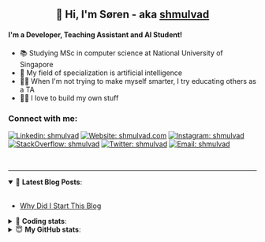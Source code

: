 <h2 align="center">
	👋 Hi, I'm Søren - aka <a href="https://shmulvad.com">shmulvad</a>
</h2>

#### I'm a Developer, Teaching Assistant and AI Student!
- 📚 Studying MSc in computer science at National University of Singapore
- 🧠 My field of specialization is artificial intelligence
- 👨‍🏫 When I'm not trying to make myself smarter, I try educating others as a TA
- 👨‍💻 I love to build my own stuff

### Connect with me:

[![Linkedin: shmulvad](https://img.shields.io/badge/shmulvad-blue?style=flat&logo=Linkedin&logoColor=white)][linkedin]
[![Website: shmulvad.com](https://img.shields.io/badge/shmulvad.com-47CCCC?&style=flat&logo=Google-Chrome&logoColor=white)][website]
[![Instagram: shmulvad](https://img.shields.io/badge/-@shmulvad-purple?style=flat&logo=Instagram&logoColor=white)][instagram]
[![StackOverflow: shmulvad](https://img.shields.io/badge/shmulvad-FE7A16?style=flat&logo=stack-overflow&logoColor=white)][stackOverflow]
[![Twitter: shmulvad](https://img.shields.io/badge/@shmulvad-1ca0f1?style=flat&logo=twitter&logoColor=white)][twitter]
[![Email: shmulvad](https://img.shields.io/badge/shmulvad-D14836?style=flat&logo=gmail&logoColor=white)][mail]

<br />

---

<details open>
 <summary>📕 <b>Latest Blog Posts</b>: </summary>

<br>

<!-- BLOG-POST-LIST:START -->
- [Why Did I Start This Blog](https://shmulvad.com/blog/why-did-start-this-blog)
<!-- BLOG-POST-LIST:END -->

</details>

<!-- --- -->

<details>
 <summary>🤖 <b>Coding stats</b>: </summary>

<br>

<!--START_SECTION:waka-->
**I'm a Night 🦉** 

```text
🌞 Morning    90 commits     ██░░░░░░░░░░░░░░░░░░░░░░░   8.56% 
🌆 Daytime    404 commits    █████████░░░░░░░░░░░░░░░░   38.4% 
🌃 Evening    352 commits    ████████░░░░░░░░░░░░░░░░░   33.46% 
🌙 Night      206 commits    █████░░░░░░░░░░░░░░░░░░░░   19.58%

```


📊 **This Week I Spent My Time On** 

```text
💬 Programming Languages: 
Python                   15 hrs 42 mins      ███████████████████░░░░░░   76.6% 
Other                    3 hrs 37 mins       ████░░░░░░░░░░░░░░░░░░░░░   17.66% 
CSV                      32 mins             ░░░░░░░░░░░░░░░░░░░░░░░░░   2.61% 
JavaScript               21 mins             ░░░░░░░░░░░░░░░░░░░░░░░░░   1.72% 
Markdown                 10 mins             ░░░░░░░░░░░░░░░░░░░░░░░░░   0.85%

🔥 Editors: 
VS Code                  16 hrs 16 mins      ███████████████████░░░░░░   79.36% 
Zsh                      3 hrs 32 mins       ████░░░░░░░░░░░░░░░░░░░░░   17.26% 
Sublime Text             41 mins             ░░░░░░░░░░░░░░░░░░░░░░░░░   3.38%

🐱‍💻 Projects: 
benchmark                15 hrs 36 mins      ███████████████████░░░░░░   76.16% 
Terminal                 1 hr 40 mins        ██░░░░░░░░░░░░░░░░░░░░░░░   8.21% 
overvaagning-sender      1 hr 30 mins        █░░░░░░░░░░░░░░░░░░░░░░░░   7.34% 
Unknown Project          41 mins             ░░░░░░░░░░░░░░░░░░░░░░░░░   3.4% 
demo                     30 mins             ░░░░░░░░░░░░░░░░░░░░░░░░░   2.49%

```


 Last Updated on 14/09/2021
<!--END_SECTION:waka-->

</details>

<!-- --- -->

<details>
 <summary>😇 <b>My GitHub stats</b>: </summary>

<br>

<img align="left" alt="shmulvad's Github Stats" src="https://github-readme-stats.vercel.app/api?username=shmulvad&show_icons=true&hide_border=true" />

</details>



[website]: https://shmulvad.com
[twitter]: https://twitter.com/shmulvad
[linkedin]: https://linkedin.com/in/shmulvad
[instagram]: https://instagram.com/shmulvad
[stackOverflow]: https://stackoverflow.com/users/9248793/shmulvad
[mail]: mailto:shmulvad@gmail.com
[github]: https://github.com/shmulvad

